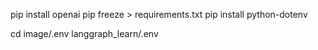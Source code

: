 pip install openai
pip freeze > requirements.txt
pip install python-dotenv



cd image/.env langgraph_learn/.env